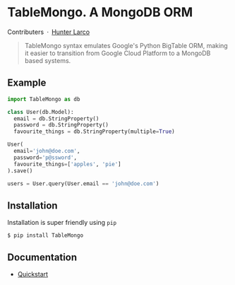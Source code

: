# TableMongo. A MongoDB ORM

Contributers&ensp;·&ensp;[Hunter Larco](http://hunterlarco.com)

> TableMongo syntax emulates Google's Python BigTable ORM, making it easier to transition from Google Cloud Platform to a MongoDB based systems.

## Example

```python
import TableMongo as db

class User(db.Model):
  email = db.StringProperty()
  password = db.StringProperty()
  favourite_things = db.StringProperty(multiple=True)

User(
  email='john@doe.com',
  password='p@ssword', 
  favourite_things=['apples', 'pie']
).save()

users = User.query(User.email == 'john@doe.com')
```

## Installation

Installation is super friendly using `pip`

```
$ pip install TableMongo
```

## Documentation

* [Quickstart](./Documentation/quickstart.md)